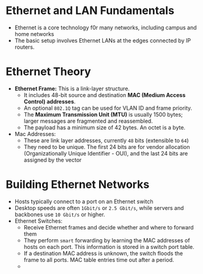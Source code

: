 # Ethernet and LAN Fundamentals
- Ethernet is a core technology f0r many networks, including campus and home networks
- The basic setup involves Ethernet LANs at the edges connected by IP routers.

# Ethernet Theory
- **Ethernet Frame:** This is a link-layer structure.
	- It includes 48-bit source and destination **MAC (Medium Access Control) addresses**.
	- An optional `802.1Q` tag can be used for VLAN ID and frame priority.
	- The **Maximum Transmission Unit (MTU)** is usually 1500 bytes; larger messages are fragmented and reassembled.
	- The payload has a minimum size of 42 bytes. An octet is a byte.
- Mac Addresses:
	- These are link layer addresses, currently `48` bits (extensible to `64`)
	- They need to be unique. The first 24 bits are for vendor allocation (Organizationally Unique Identifier - OUI), and the last 24 bits are assigned by the vector

# Building Ethernet Networks
- Hosts typically connect to a port on an Ethernet switch
- Desktop speeds are often `1Gbit/s` or `2.5 Gbit/s`, while servers and backbones use `10 Gbit/s` or higher.
- Ethernet Switches:
	- Receive Ethernet frames and decide whether and where to forward them
	- They perform `smart` forwarding by learning the MAC addresses of hosts on each port. This information is stored in a switch port table.
	- If a destination MAC address is unknown, the switch floods the frame to all ports. MAC table entries time out after a period.
	- 